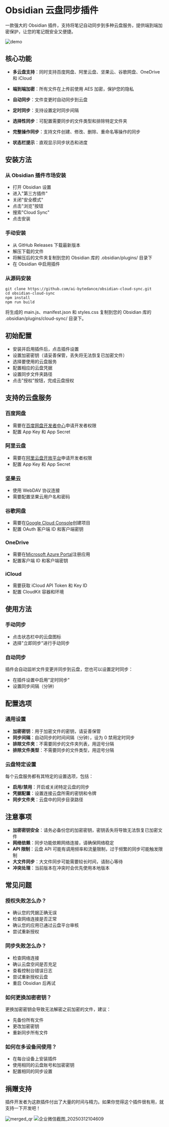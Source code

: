 # Obsidian 云盘同步插件

一款强大的 Obsidian 插件，支持将笔记自动同步到多种云盘服务，提供端到端加密保护，让您的笔记既安全又便捷。

![demo](https://github.com/user-attachments/assets/bda27f32-5b15-469c-a259-d380247b1f27)


## 核心功能

- **多云盘支持**：同时支持百度网盘、阿里云盘、坚果云、谷歌网盘、OneDrive 和 iCloud

- **端到端加密**：所有文件在上传前使用 AES 加密，保护您的隐私

- **自动同步**：文件变更时自动同步到云盘

- **定时同步**：支持设置定时同步间隔

- **选择性同步**：可配置需要同步的文件类型和排除特定文件夹

- **完整操作同步**：支持文件创建、修改、删除、重命名等操作的同步

- **状态栏提示**：直观显示同步状态和进度

## 安装方法

### 从 Obsidian 插件市场安装

- 打开 Obsidian 设置
- 进入"第三方插件"
- 关闭"安全模式"
- 点击"浏览"按钮
- 搜索"Cloud Sync"
- 点击安装

### 手动安装

- 从 GitHub Releases 下载最新版本
- 解压下载的文件
- 将解压后的文件夹复制到您的 Obsidian 库的 .obsidian/plugins/ 目录下
- 在 Obsidian 中启用插件

### 从源码安装

```
git clone https://github.com/ai-bytedance/obsidian-cloud-sync.git
cd obsidian-cloud-sync
npm install
npm run build
```

将生成的 main.js、manifest.json 和 styles.css 复制到您的 Obsidian 库的 .obsidian/plugins/cloud-sync/ 目录下。

## 初始配置

- 安装并启用插件后，点击插件设置
- 设置加密密钥（请妥善保管，丢失将无法恢复已加密文件）
- 选择要使用的云盘服务
- 配置相应的云盘凭据
- 设置同步文件夹路径
- 点击"授权"按钮，完成云盘授权

## 支持的云盘服务

### 百度网盘
- 需要在[百度网盘开发者中心](https://pan.baidu.com/union/home)申请开发者权限
- 配置 App Key 和 App Secret

### 阿里云盘
- 需要在[阿里云盘开放平台](https://www.aliyun.com/product/storage/disk)申请开发者权限
- 配置 App Key 和 App Secret

### 坚果云
- 使用 WebDAV 协议连接
- 需要配置坚果云用户名和密码

### 谷歌网盘
- 需要在[Google Cloud Console](https://console.cloud.google.com/)创建项目
- 配置 OAuth 客户端 ID 和客户端密钥

### OneDrive
- 需要在[Microsoft Azure Portal](https://portal.azure.com/)注册应用
- 配置客户端 ID 和客户端密钥

### iCloud
- 需要获取 iCloud API Token 和 Key ID
- 配置 CloudKit 容器和环境

## 使用方法

### 手动同步

- 点击状态栏中的云盘图标
- 选择"立即同步"进行手动同步

### 自动同步

插件会自动监听文件变更并同步到云盘，您也可以设置定时同步：

- 在插件设置中启用"定时同步"
- 设置同步间隔（分钟）

## 配置选项

### 通用设置

- **加密密钥**：用于加密文件的密钥，请妥善保管
- **同步间隔**：自动同步的时间间隔（分钟），设为 0 禁用定时同步
- **排除文件夹**：不需要同步的文件夹列表，用逗号分隔
- **排除文件类型**：不需要同步的文件类型，用逗号分隔

### 云盘特定设置

每个云盘服务都有其特定的设置选项，包括：

- **启用/禁用**：开启或关闭特定云盘的同步
- **凭据配置**：设置连接云盘所需的密钥和令牌
- **同步文件夹**：云盘中的同步目录路径

## 注意事项

- **加密密钥安全**：请务必备份您的加密密钥，密钥丢失将导致无法恢复已加密文件
- **网络依赖**：同步功能依赖网络连接，请确保网络稳定
- **API 限制**：云盘 API 可能有调用频率和流量限制，过于频繁的同步可能触发限制
- **大文件同步**：大文件同步可能需要较长时间，请耐心等待
- **冲突处理**：当前版本在冲突时会优先使用本地版本

## 常见问题

### 授权失败怎么办？

- 确认您的凭据正确无误
- 检查网络连接是否正常
- 确认您的应用已通过云盘平台审核
- 尝试重新授权

### 同步失败怎么办？

- 检查网络连接
- 确认云盘空间是否充足
- 查看控制台错误日志
- 尝试重新授权云盘
- 重启 Obsidian 后再试

### 如何更换加密密钥？

更换加密密钥会导致无法解密之前加密的文件，建议：

- 先备份所有文件
- 更改加密密钥
- 重新同步所有文件

### 如何在多设备间使用？

- 在每台设备上安装插件
- 使用相同的云盘账号和加密密钥
- 配置相同的同步设置

## 捐赠支持

插件开发者为这款插件付出了大量的时间与精力。如果你觉得这个插件很有用，就支持一下开发吧！

![merged_qr](https://github.com/user-attachments/assets/4f302ecd-b8ea-4930-9980-35b8943ddb0e)
![企业微信截图_20250312104609](https://github.com/user-attachments/assets/1a6d5d0c-4714-41e5-b0fe-363b86761c8a)

